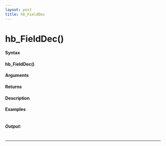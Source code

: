 ```yaml
---
layout: post
title: hb_FieldDec
---
```


# hb_FieldDec()


#### Syntax

#### hb_FieldDec()

#### Arguments

#### Returns

#### Description

#### Examples

```

```

##### Output:

```

```

---